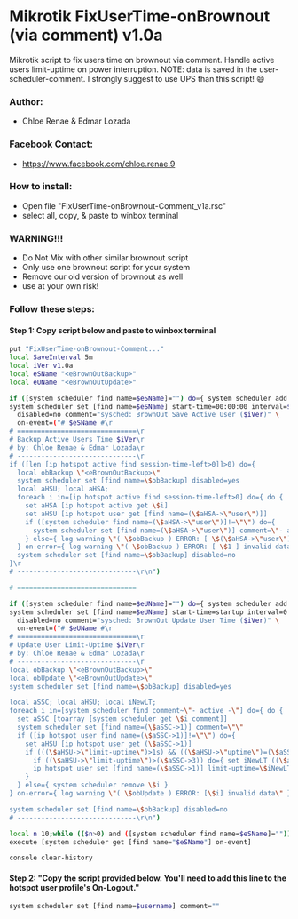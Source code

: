 # Mikrotik FixUserTime-onBrownout (via comment) v1.0a
Mikrotik script to fix users time on brownout via comment.
Handle active users limit-uptime on power interruption.
NOTE: data is saved in the user-scheduler-comment.
I strongly suggest to use UPS than this script! 😅

### Author:
- Chloe Renae & Edmar Lozada
### Facebook Contact:
- https://www.facebook.com/chloe.renae.9

### How to install:
- Open file "FixUserTime-onBrownout-Comment_v1a.rsc"
- select all, copy, & paste to winbox terminal

### WARNING!!!
- Do Not Mix with other similar brownout script
- Only use one brownout script for your system
- Remove our old version of brownout as well
- use at your own risk!

### Follow these steps:

#### Step 1: Copy script below and paste to winbox terminal
```bash
put "FixUserTime-onBrownout-Comment..."
local SaveInterval 5m
local iVer v1.0a
local eSName "<eBrownOutBackup>"
local eUName "<eBrownOutUpdate>"

if ([system scheduler find name=$eSName]="") do={ system scheduler add name=$eSName }
system scheduler set [find name=$eSName] start-time=00:00:00 interval=$SaveInterval \
  disabled=no comment="sysched: BrownOut Save Active User ($iVer)" \
  on-event=("# $eSName #\r
# ==============================\r
# Backup Active Users Time $iVer\r
# by: Chloe Renae & Edmar Lozada\r
# ------------------------------\r
if ([len [ip hotspot active find session-time-left>0]]>0) do={
  local obBackup \"<eBrownOutBackup>\"
  system scheduler set [find name=\$obBackup] disabled=yes
  local aHSU; local aHSA;
  foreach i in=[ip hotspot active find session-time-left>0] do={ do {
    set aHSA [ip hotspot active get \$i]
    set aHSU [ip hotspot user get [find name=(\$aHSA->\"user\")]]
    if ([system scheduler find name=(\$aHSA->\"user\")]!=\"\") do={
      system scheduler set [find name=(\$aHSA->\"user\")] comment=\"- active -,\$(\$aHSA->\"user\"),\$(\$aHSU->\"uptime\"),\$(\$aHSA->\"uptime\")\";
    } else={ log warning \"( \$obBackup ) ERROR: [ \$(\$aHSA->\"user\") ] scheduler not found!\" }
  } on-error={ log warning \"( \$obBackup ) ERROR: [ \$1 ] invalid data!\" } }
  system scheduler set [find name=\$obBackup] disabled=no
}\r
# ------------------------------\r\n")

# ==============================

if ([system scheduler find name=$eUName]="") do={ system scheduler add name=$eUName }
system scheduler set [find name=$eUName] start-time=startup interval=0 \
  disabled=no comment="sysched: BrownOut Update User Time ($iVer)" \
  on-event=("# $eUName #\r
# ==============================\r
# Update User Limit-Uptime $iVer\r
# by: Chloe Renae & Edmar Lozada\r
# ------------------------------\r
local obBackup \"<eBrownOutBackup>\"
local obUpdate \"<eBrownOutUpdate>\"
system scheduler set [find name=\$obBackup] disabled=yes

local aSSC; local aHSU; local iNewLT;
foreach i in=[system scheduler find comment~\"- active -\"] do={ do {
  set aSSC [toarray [system scheduler get \$i comment]]
  system scheduler set [find name=(\$aSSC->1)] comment=\"\"
  if ([ip hotspot user find name=(\$aSSC->1)]!=\"\") do={
    set aHSU [ip hotspot user get (\$aSSC->1)]
    if (((\$aHSU->\"limit-uptime\")>1s) && ((\$aHSU->\"uptime\")=(\$aSSC->2))) do={
      if ((\$aHSU->\"limit-uptime\")>(\$aSSC->3)) do={ set iNewLT ((\$aHSU->\"limit-uptime\") - (\$aSSC->3)) } else={ set iNewLT 1s }
      ip hotspot user set [find name=(\$aSSC->1)] limit-uptime=\$iNewLT
    }
  } else={ system scheduler remove \$i }
} on-error={ log warning \"( \$obUpdate ) ERROR: [\$i] invalid data\" } }

system scheduler set [find name=\$obBackup] disabled=no
# ------------------------------\r\n")

local n 10;while (($n>0) and ([system scheduler find name=$eSName]="")) do={set n ($n-1);delay 1s}
execute [system scheduler get [find name="$eSName"] on-event]

console clear-history

```

#### Step 2: "Copy the script provided below. You'll need to add this line to the hotspot user profile's On-Logout."
```bash
system scheduler set [find name=$username] comment=""

```
